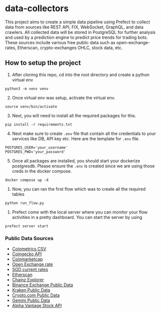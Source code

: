 # data-collectors 

This project aims to create a simple data pipeline using Prefect to collect data from sources like REST API, FIX, WebSocket, GraphQL, and data crawlers. All collected data will be stored in PostgreSQL for further analysis and used by a prediction engine to predict price trends for trading bots. These sources include various free public data such as open-exchange-rates, Etherscan, crypto-exchanges OHLC, stock data, etc.


## How to setup the project 

1. After cloning this repo, cd into the root directory and create a python virtual env
```
python3 -m venv venv
```

2. Once virtual env was setup, activate the virtual env. 
```
source venv/bin/activate
```

3. Next, you will need to install all the required packages for this. 
```
pip install -r requirements.txt
```

4. Next make sure to create `.env` file that contain all the credentials to your services like DB, API key etc. Here are the template for `.env` file.
```
POSTGRES_USER='your_username' 
POSTGRES_PWD='your_password' 
```

5. Once all packages are installed, you should start your dockerize postgresdb. Please ensure the `.env` is created since we are using those creds in the docker compose. 
```
docker compose up -d 
```

1. Now, you can ran the first flow which was to create all the required tables
```
python run_flow.py
```

1. Prefect come with the local server where you can monitor your flow activities in a pretty dashboard. You can start the server by using 
```
prefect server start
```


### Public Data Sources
- [Coinmetrics CSV](https://coinmetrics.io/community-network-data/)
- [Coingecko API](https://docs.coingecko.com/reference/introduction)
- [Coinmarketcap](https://coinmarketcap.com/currencies/bitcoin/historical-data/)
- [Open Exchange rate](https://docs.openexchangerates.org/reference/api-introduction)
- [SGD current rates](https://www.sgrates.com/bankrate/dbs.html)
- [Etherscan](https://docs.etherscan.io/) 
- [Chainz Explorer](https://chainz.cryptoid.info/api.dws)
- [Binance Exchange Public Data](https://github.com/binance/binance-spot-api-docs/blob/master/rest-api.md#klinecandlestick-data)
- [Kraken Public Data](https://docs.kraken.com/rest/#tag/Spot-Market-Data/operation/getOHLCData)
- [Crypto.com Public Data](https://exchange-docs.crypto.com/exchange/v1/rest-ws/index.html#reference-and-market-data-api)
- [Gemini Public Data](https://docs.gemini.com/rest-api/#symbols)
- [Alpha Vantage Stock API](https://www.alphavantage.co/documentation/)
